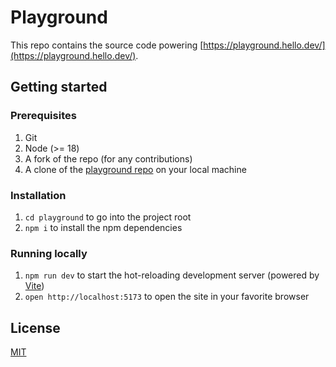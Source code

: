 # Playground

This repo contains the source code powering [https://playground.hello.dev/](https://playground.hello.dev/).

## Getting started

### Prerequisites

1. Git
1. Node (>= 18)
1. A fork of the repo (for any contributions)
1. A clone of the [playground repo](https://github.com/hellocoop/playground) on your local machine

### Installation

1. `cd playground` to go into the project root
1. `npm i` to install the npm dependencies

### Running locally

1. `npm run dev` to start the hot-reloading development server (powered by [Vite](https://vitejs.dev/))
1. `open http://localhost:5173` to open the site in your favorite browser

## License

[MIT](LICENSE)
